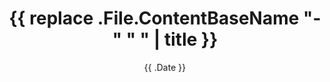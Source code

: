 ---
date: '{{ .Date }}'
draft: true
title: '{{ replace .File.ContentBaseName "-" " " | title }}'
lang: "en"           # Add this line (change to "fa" in Persian archetype)
translationKey: '{{ .File.BaseFileName }}'  # Use base filename as translation key
images:
  - thumbnail.webp
cover:
  image: "thumbnail.webp"
  alt: "An example cover image"
  caption: "This is a caption under the image"
categories: []  # in " " separated by comma
tags: []        # in " " separated by comma
---